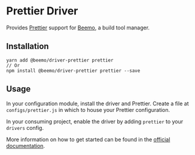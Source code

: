 # Prettier Driver

Provides [Prettier](https://github.com/prettier/prettier) support for
[Beemo](https://github.com/milesj/beemo), a build tool manager.

## Installation

```
yarn add @beemo/driver-prettier prettier
// Or
npm install @beemo/driver-prettier prettier --save
```

## Usage

In your configuration module, install the driver and Prettier. Create a file at
`configs/prettier.js` in which to house your Prettier configuration.

In your consuming project, enable the driver by adding `prettier` to your `drivers` config.

More information on how to get started can be found in the
[official documentation](https://github.com/milesj/beemo).
